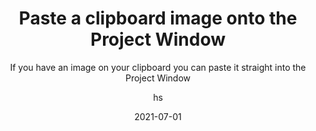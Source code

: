 ---
date: 2021-07-01
title: Paste a clipboard image onto the Project Window
technologies: [java]
topics: [editing]
author: hs
subtitle: If you have an image on your clipboard you can paste it straight into the Project Window
thumbnail: ./thumbnail.png
cardThumbnail: ./card.png
shortVideo:
  poster: ./tip.png
  url: https://youtu.be/mDKL-0l8BYg
seealso:
  - title: (documentation) IntelliJ IDEA Help - Markdown
    href: https://www.jetbrains.com/help/idea/markdown.html
  - title: (documentation) IntelliJ IDEA Help - Import an image
    href: https://www.jetbrains.com/help/idea/add-items-to-project.html#import-image-to-project
leadin: |
  When you paste an image from your clipboard into the Project Window, IntelliJ IDEA will create a PNG file for you.
 
---